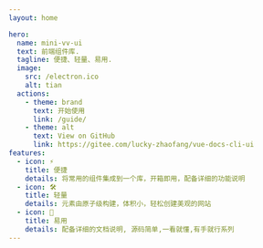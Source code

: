 ```yaml
---
layout: home

hero:
  name: mini-vv-ui
  text: 前端组件库.
  tagline: 便捷、轻量、易用.
  image:
    src: /electron.ico
    alt: tian
  actions:
    - theme: brand
      text: 开始使用
      link: /guide/
    - theme: alt
      text: View on GitHub
      link: https://gitee.com/lucky-zhaofang/vue-docs-cli-ui
features:
  - icon: ⚡️
    title: 便捷
    details: 将常用的组件集成到一个库，开箱即用，配备详细的功能说明
  - icon: 🛠️
    title: 轻量
    details: 元素由原子级构建，体积小，轻松创建美观的网站
  - icon: 🖖
    title: 易用
    details: 配备详细的文档说明, 源码简单,一看就懂,有手就行系列
---
```

